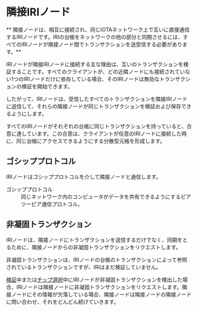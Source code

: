 # 隣接IRIノード
<!-- # Neighbor IRI node -->

** 隣接ノードは、相互に接続され、同じIOTAネットワーク上で互いに直接通信するIRIノードです。IRIの台帳をネットワークの他の部分と同期させるには、すべてのIRIノードが隣接ノード間でトランザクションを送受信する必要があります。**
<!-- **Neighbors are IRI nodes that are mutually connected and that communicate directly with each other on the same IOTA network. To synchronize their ledgers with the rest of the network, all IRI nodes must send and receive transactions among their neighbors.** -->

IRIノードが隣接IRIノードに接続する主な理由は、互いのトランザクションを検証することです。すべてのクライアントが、どの近隣ノードにも接続されていない1つのIRIノードだけに依存している場合、そのIRIノードは無効なトランザクションの検証を開始できます。
<!-- The primary reason that IRI nodes connect to neighbor IRI nodes is to validate each other's transactions. If all clients relied on only one IRI node, which wasn't connected to any neighbors, that IRI node could start validating invalid transactions. -->

したがって、IRIノードは、受信したすべてのトランザクションを隣接IRIノードに送信して、それらの隣接ノードが同じトランザクションを検証および保存できるようにします。
<!-- Therefore, IRI nodes send all transactions that they receive to their neighbor IRI nodes so that those neighbors can validate and store the same transactions. -->

すべてのIRIノードがそれぞれの台帳に同じトランザクションを持っていると、合意に達しています。この合意は、クライアントが任意のIRIノードに接続した時に、同じ台帳にアクセスできるようにする分散型元帳を形成します。
<!-- When all IRI nodes have the same transactions in their ledgers, they have reached a consensus. This consensus forms the distributed ledger that allows clients to connect to any IRI node and have access to the same ledger. -->

## ゴシッププロトコル
<!-- ## Gossip protocol -->

IRIノードはゴシッププロトコルを介して隣接ノードと通信します。
<!-- IRI nodes communicate with their neighbors through a gossip protocol. -->

<dl><dt>ゴシッププロトコル</dt><dd>同じネットワーク内のコンピュータがデータを共有できるようにするピアツーピア通信プロトコル。</dd></dl>
<!-- <dl><dt>gossip protocol</dt><dd>A peer-to-peer communication protocol that allows computers in the same network to share data.</dd></dl> -->

## 非凝固トランザクション
<!-- ## Non-solid transactions -->

IRIノードは、隣接ノードにトランザクションを送信するだけでなく、同期をとるために、隣接ノードからの非凝固トランザクションをリクエストします。
<!-- As well as sending transactions to neighbors, IRI nodes request non-solid transactions from its neighbors in order to become synchronized. -->

非凝固トランザクションは、IRIノードの台帳のトランザクションによって参照されているトランザクションですが、IRIはまだ検証していません。
<!-- A non-solid transaction is one that is referenced by a transaction in an IRI node's ledger, but that the IRI has not yet validated. -->

[検証](../concepts/transaction-validation.md)中または[チップ選択](root://the-tangle/0.1/concepts/tip-selection.md)中にIRIノードが非凝固トランザクションを検出した場合、IRIノードは隣接ノードに非凝固トランザクションをリクエストします。隣接ノードにその情報が欠落している場合、隣接ノードは隣接ノードの隣接ノードに問い合わせ、それをどんどん続けていきます。
<!-- If an IRI node sees a non-solid transaction during [validation](../concepts/transaction-validation.md) or [tip selection](root://the-tangle/0.1/concepts/tip-selection.md), the IRI node asks its neighbors for it, and if its neighbors are missing the information, those neighbors will ask their neighbors, and so on. -->
